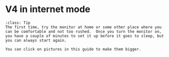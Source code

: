 # V4 in internet mode

```{admonition} Tip
:class: Tip
The first time, try the monitor at home or some other place where you can be comfortable and not too rushed.  Once you turn the monitor on, you have a couple of minutes to set it up before it goes to sleep, but you can always start again.

You can click on pictures in this guide to make them bigger.

```


<!--
We will take you through three steps to set up the monitor:

1. Make sure your device won't try to connect to the internet while you are setting up the monitor.
1. Turn the monitor on and use the heathack-NUM wifi network to connect to it, where NUM is your venue number.
1. Use your browser to go to a special web address, 192.168.4.1, to choose internet or save mode. For internet mode, enter your wifi network name (SSID) and password.
-->
